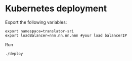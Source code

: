 # Kubernetes deployment

Export the following variables:
    
    export namespace=translator-sri 
    export loadBalancer=nnn.nn.nn.nnn #your load balancerIP


Run 
    
    ./deploy

    




 